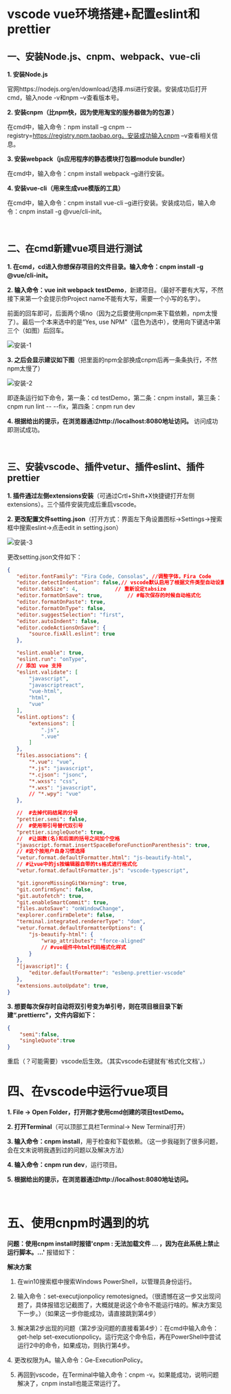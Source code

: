 # vscode vue环境搭建+配置eslint和prettier  

## 一、安装Node.js、cnpm、webpack、vue-cli
**1. 安装Node.js**  

官网https://nodejs.org/en/download/选择.msi进行安装。安装成功后打开cmd，输入node -v和npm –v查看版本号。

**2. 安装cnpm（比npm快，因为使用淘宝的服务器做为的包源 ）**  

在cmd中，输入命令：npm install –g cnpm --registry=https://registry.npm.taobao.org。安装成功输入cnpm –v查看相关信息。

**3. 安装webpack（js应用程序的静态模块打包器module bundler）**  

在cmd中，输入命令：cnpm install webpack –g进行安装。

**4. 安装vue-cli（用来生成vue模版的工具）**  

在cmd中，输入命令：cnpm install vue-cli –g进行安装。安装成功后，输入命令：cnpm install -g @vue/cli-init。

 

## 二、在cmd新建vue项目进行测试
**1. 在cmd，cd进入你想保存项目的文件目录。输入命令：cnpm install -g @vue/cli-init。**  

**2. 输入命令：vue init webpack testDemo**，新建项目。（最好不要有大写，不然接下来第一个会提示你Project name不能有大写，需要一个小写的名字）。

前面的回车即可，后面两个填no（因为之后要使用cnpm来下载依赖，npm太慢了）。最后一个本来选中的是“Yes, use NPM"（蓝色为选中），使用向下键选中第三个（如图）后回车。

![安装-1](/pictures/notes/安装-1.png)

**3. 之后会显示建议如下图**（把里面的npm全部换成cnpm后再一条条执行，不然npm太慢了）

![安装-2](/pictures/notes/安装-2.png)

即逐条运行如下命令，第一条：cd testDemo，第二条：cnpm install，第三条：cnpm run lint -- --fix，第四条：cnpm run dev

**4. 根据给出的提示，在浏览器通过http://localhost:8080地址访问。** 访问成功即测试成功。

 

## 三、安装vscode、插件vetur、插件eslint、插件prettier
**1. 插件通过左侧extensions安装**（可通过Crtl+Shift+X快捷键打开左侧extensions）。三个插件安装完成后重启vscode。

**2. 更改配置文件setting.json**（打开方式：界面左下角设置图标->Settings->搜索框中搜索eslint->点击edit in setting.json）

![安装-3](/pictures/notes/安装-3.png)

更改setting.json文件如下：
 ```json
{
    "editor.fontFamily": "Fira Code, Consolas", //调整字体，Fira Code
    "editor.detectIndentation": false,// vscode默认启用了根据文件类型自动设置tabsize的选项
    "editor.tabSize": 4,            // 重新设定tabsize
    "editor.formatOnSave": true,        // #每次保存的时候自动格式化 
    "editor.formatOnPaste": true,
    "editor.formatOnType": false,
    "editor.suggestSelection": "first",
    "editor.autoIndent": false,
    "editor.codeActionsOnSave": {
        "source.fixAll.eslint": true
    },
 
    "eslint.enable": true,
    "eslint.run": "onType",
    // 添加 vue 支持
    "eslint.validate": [
        "javascript",
        "javascriptreact",
        "vue-html",
        "html",
        "vue"
    ],
    "eslint.options": {
        "extensions": [
            ".js",
            ".vue"
        ]
    },
    "files.associations": {
        "*.vue": "vue",
        "*.js": "javascript",
        "*.cjson": "jsonc",
        "*.wxss": "css",
        "*.wxs": "javascript",
        // "*.wpy": "vue"
    },
 
    //  #去掉代码结尾的分号 
    "prettier.semi": false,
    //  #使用带引号替代双引号 
    "prettier.singleQuote": true,
    //  #让函数(名)和后面的括号之间加个空格
    "javascript.format.insertSpaceBeforeFunctionParenthesis": true,
    // #这个按用户自身习惯选择 
    "vetur.format.defaultFormatter.html": "js-beautify-html",
    // #让vue中的js按编辑器自带的ts格式进行格式化 
    "vetur.format.defaultFormatter.js": "vscode-typescript",
 
    "git.ignoreMissingGitWarning": true,
    "git.confirmSync": false,
    "git.autofetch": true,
    "git.enableSmartCommit": true,
    "files.autoSave": "onWindowChange",
    "explorer.confirmDelete": false,
    "terminal.integrated.rendererType": "dom",
    "vetur.format.defaultFormatterOptions": {
        "js-beautify-html": {
            "wrap_attributes": "force-aligned"
            // #vue组件中html代码格式化样式
        }
    },
    "[javascript]": {
        "editor.defaultFormatter": "esbenp.prettier-vscode"
    },
    "extensions.autoUpdate": true,
}
```
**3. 想要每次保存时自动将双引号变为单引号，则在项目根目录下新建“.prettierrc"，文件内容如下：**   
```json
{
    "semi":false,
    "singleQuote":true
}
```
重启（？可能需要）vscode后生效。（其实vscode右键就有'格式化文档'。）  



# 四、在vscode中运行vue项目  

**1. File -> Open Folder，打开刚才使用cmd创建的项目testDemo。**  

**2. 打开Terminal**（可以顶部工具栏Terminal-> New Terminal打开）  

**3. 输入命令：cnpm install**，用于检查和下载依赖。（这一步我碰到了很多问题，会在文末说明我遇到过的问题以及解决方法）  

**4. 输入命令：cnpm run dev**，运行项目。  

**5. 根据给出的提示，在浏览器通过http://localhost:8080地址访问。**  



 

# 五、使用cnpm时遇到的坑
**问题：使用cnpm install时报错'cnpm : 无法加载文件 ... ，因为在此系统上禁止运行脚本。...'**
报错如下：



**解决方案**
1. 在win10搜索框中搜索Windows PowerShell，以管理员身份运行。  

2. 输入命令：set-executjionpolicy remotesigned。（很遗憾在这一步又出现问题了，具体报错忘记截图了，大概就是说这个命令不能运行啥的。解决方案见下一步。）（如果这一步你能成功，请直接跳到第4步）  

3. 解决第2步出现的问题（第2步没问题的直接看第4步）：在cmd中输入命令：get-help set-executionpolicy。运行完这个命令后，再在PowerShell中尝试运行2中的命令，如果成功，则执行第4步。  

4. 更改权限为A。输入命令：Ge-ExecutionPolicy。  

5. 再回到vscode，在Terminal中输入命令：cnpm -v。如果能成功，说明问题解决了，cnpm install也能正常运行了。  




